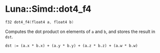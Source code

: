 # Luna::Simd::dot4_f4

```c++
f32 dot4_f4(float4 a, float4 b)
```

Computes the dot product on elements of `a` and `b`, and stores the result in `dst`. 


```
dst := (a.x * b.x) + (a.y * b.y) + (a.z * b.z) + (a.w * b.w)
```


